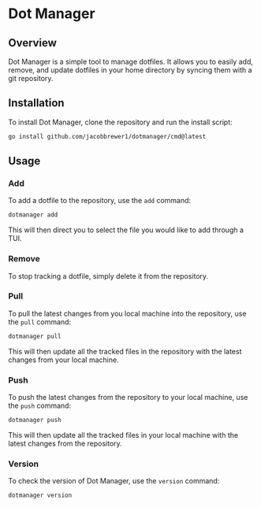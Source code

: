 # Dot Manager

## Overview

Dot Manager is a simple tool to manage dotfiles. It allows you to easily add, remove, and update dotfiles in your home
directory by syncing them with a git repository.

## Installation

To install Dot Manager, clone the repository and run the install script:

```bash
go install github.com/jacobbrewer1/dotmanager/cmd@latest
```

## Usage

### Add

To add a dotfile to the repository, use the `add` command:

```bash
dotmanager add
```

This will then direct you to select the file you would like to add through a TUI.

### Remove

To stop tracking a dotfile, simply delete it from the repository.

### Pull

To pull the latest changes from you local machine into the repository, use the `pull` command:

```bash
dotmanager pull
```

This will then update all the tracked files in the repository with the latest changes from your local machine.

### Push

To push the latest changes from the repository to your local machine, use the `push` command:

```bash
dotmanager push
```

This will then update all the tracked files in your local machine with the latest changes from the repository.

### Version

To check the version of Dot Manager, use the `version` command:

```bash
dotmanager version
```
